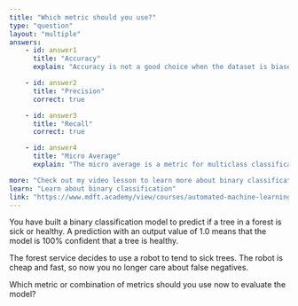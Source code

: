 ```yaml
---
title: "Which metric should you use?"
type: "question"
layout: "multiple"
answers:
    - id: answer1
      title: "Accuracy"
      explain: "Accuracy is not a good choice when the dataset is biased."

    - id: answer2
      title: "Precision"
      correct: true

    - id: answer3
      title: "Recall"
      correct: true

    - id: answer4
      title: "Micro Average"
      explain: "The micro average is a metric for multiclass classification models."

more: "Check out my video lesson to learn more about binary classification."
learn: "Learn about binary classification"
link: "https://www.mdft.academy/view/courses/automated-machine-learning-with-mlnet/403057-binary-classification/1153093-introducing-binary-classification"
---
```


You have built a binary classification model to predict if a tree in a forest is sick or healthy. A prediction with an output value of 1.0 means that the model is 100% confident that a tree is healthy. 

The forest service decides to use a robot to tend to sick trees. The robot is cheap and fast, so now you no longer care about false negatives. 

Which metric or combination of metrics should you use now to evaluate the model?